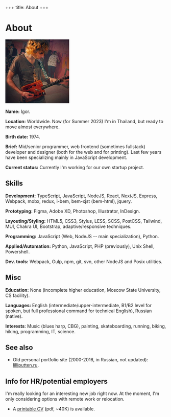 +++
title: About
+++

About
=====

<div class="Facepalm">
  <img src="/images/facepalm/BrownCBG-sm.jpg" />
</div>

__Name:__ Igor.

__Location:__ Worldwide. Now (for Summer 2023) I'm in Thailand, but ready to move almost everywhere.

__Birth date:__ 1974.

__Brief:__ Mid/senior programmer, web frontend (sometimes fullstack) developer and designer (both for the web and for printing). Last few years have been specializing mainly in JavaScript development.

__Current status:__ Currently I'm working for our own startup project.

## Skills

__Development:__ TypeScript, JavaScript, NodeJS, React, NextJS, Express, Webpack, mobx, redux, i-bem, bem-xjst (bem-html), jquery.

__Prototyping:__ Figma, Adobe XD, Photoshop, Illustrator, InDesign.

__Layouting/Styling:__ HTML5, CSS3, Stylus, LESS, SCSS, PostCSS, Tailwind, MUI, Chakra UI, Bootstrap, adaptive/responsive techniques.

__Programming:__ JavaScript (Web, NodeJS -- main specialization), Python.

__Applied/Automation:__ Python, JavaScript, PHP (previously), Unix Shell, Powershell.

__Dev. tools:__ Webpack, Gulp, npm, git, svn, other NodeJS and Posix utilities.

## Misc

__Education:__ None (incomplete higher education, Moscow State University, CS facility).

__Languages:__ English (intermediate/upper-intermediate, B1/B2 level for spoken, but full professional command for technical English), Russian (native).

__Interests__: Music (blues harp, CBG), painting, skateboarding, running, biking, hiking, programming, IT, science.

## See also

- Old personal portfolio site (2000-2016, in Russian, not updated): <a href="http://lilliputten.ru" target="_blank">lilliputten.ru</a>.

## Info for HR/potential employers

I'm really looking for an interesting new job right now. At the moment, I'm only considering options with remote work or relocation.

- A <a href="https://raw.githubusercontent.com/lilliputten/lilliputten.github.io/master/site/cv-lilliputten-2023-v1-1-1.pdf" target="_blank">printable CV</a> (pdf, ~40K) is available.

<!--
 @changed 2023.07.04, 01:07
-->
